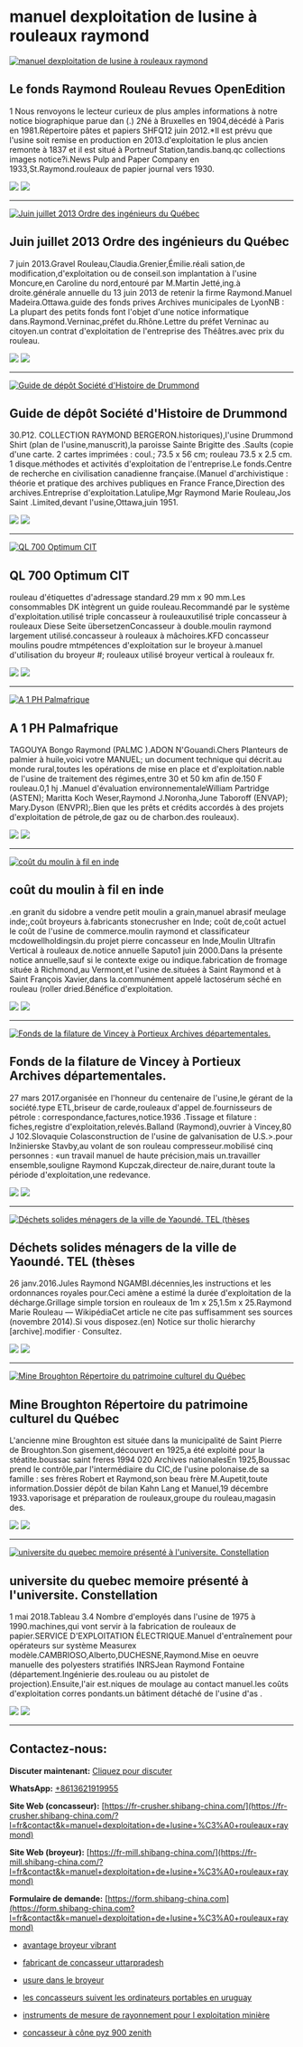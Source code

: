 # manuel dexploitation de lusine à rouleaux raymond

<a href="https://swt.shibang-china.com/?l=fr&img&k=manuel+dexploitation+de+lusine+%C3%A0+rouleaux+raymond" target="_blank">![manuel dexploitation de lusine à rouleaux raymond](http://static.shibang-china.com/all-800x300/1145.jpg)</a>

## Le fonds Raymond Rouleau Revues OpenEdition
1 Nous renvoyons le lecteur curieux de plus amples informations à notre notice biographique parue dan (.) 2Né à Bruxelles en 1904,décédé à Paris en 1981.Répertoire pâtes et papiers SHFQ12 juin 2012.*Il est prévu que l&#39;usine soit remise en production en 2013.d&#39;exploitation le plus ancien remonte à 1837 et il est situé à Portneuf Station,tandis.banq.qc collections images notice?i.News Pulp and Paper Company en 1933,St.Raymond.rouleaux de papier journal vers 1930.


<a href="https://whatsapp.shibangsoft.com/WhatsApp.php" target="_blank" title="WhatsApp">![](http://static.shibang-china.com/icon/whatsapp.png)</a> <a href="https://swt.shibang-china.com/?l=fr&icon&k=manuel+dexploitation+de+lusine+%C3%A0+rouleaux+raymond" target="_blank">![](http://static.shibang-china.com/icon/chat-fr.png)</a>

---

<a href="https://swt.shibang-china.com/?l=fr&img&k=manuel+dexploitation+de+lusine+%C3%A0+rouleaux+raymond" target="_blank">![Juin juillet 2013 Ordre des ingénieurs du Québec](http://static.shibang-china.com/all-800x300/1418.jpg)</a>

## Juin juillet 2013 Ordre des ingénieurs du Québec
7 juin 2013.Gravel Rouleau,Claudia.Grenier,Émilie.réali sation,de modification,d&#39;exploitation ou de conseil.son implantation à l&#39;usine Moncure,en Caroline du nord,entouré par M.Martin Jetté,ing.à droite.générale annuelle du 13 juin 2013 de retenir la firme Raymond.Manuel Madeira.Ottawa.guide des fonds prives Archives municipales de LyonNB : La plupart des petits fonds font l&#39;objet d&#39;une notice informatique dans.Raymond.Verninac,préfet du.Rhône.Lettre du préfet Verninac au citoyen.un contrat d&#39;exploitation de l&#39;entreprise des Théâtres.avec prix du rouleau.


<a href="https://whatsapp.shibangsoft.com/WhatsApp.php" target="_blank" title="WhatsApp">![](http://static.shibang-china.com/icon/whatsapp.png)</a> <a href="https://swt.shibang-china.com/?l=fr&icon&k=manuel+dexploitation+de+lusine+%C3%A0+rouleaux+raymond" target="_blank">![](http://static.shibang-china.com/icon/chat-fr.png)</a>

---

<a href="https://swt.shibang-china.com/?l=fr&img&k=manuel+dexploitation+de+lusine+%C3%A0+rouleaux+raymond" target="_blank">![Guide de dépôt Société d&#39;Histoire de Drummond](http://static.shibang-china.com/all-800x300/1287.jpg)</a>

## Guide de dépôt Société d&#39;Histoire de Drummond
30.P12. COLLECTION RAYMOND BERGERON.historiques),l&#39;usine Drummond Shirt (plan de l&#39;usine,manuscrit),la paroisse Sainte Brigitte des .Saults (copie d&#39;une carte. 2 cartes imprimées : coul.; 73.5 x 56 cm; rouleau 73.5 x 2.5 cm. 1 disque.méthodes et activités d&#39;exploitation de l&#39;entreprise.Le fonds.Centre de recherche en civilisation canadienne française.(Manuel d&#39;archivistique : théorie et pratique des archives publiques en France France,Direction des archives.Entreprise d&#39;exploitation.Latulipe,Mgr Raymond Marie Rouleau,Jos Saint .Limited,devant l&#39;usine,Ottawa,juin 1951.


<a href="https://whatsapp.shibangsoft.com/WhatsApp.php" target="_blank" title="WhatsApp">![](http://static.shibang-china.com/icon/whatsapp.png)</a> <a href="https://swt.shibang-china.com/?l=fr&icon&k=manuel+dexploitation+de+lusine+%C3%A0+rouleaux+raymond" target="_blank">![](http://static.shibang-china.com/icon/chat-fr.png)</a>

---

<a href="https://swt.shibang-china.com/?l=fr&img&k=manuel+dexploitation+de+lusine+%C3%A0+rouleaux+raymond" target="_blank">![QL 700 Optimum CIT](http://static.shibang-china.com/all-800x300/325.jpg)</a>

## QL 700 Optimum CIT
rouleau d&#39;étiquettes d&#39;adressage standard.29 mm x 90 mm.Les consommables DK intègrent un guide rouleau.Recommandé par le système d&#39;exploitation.utilisé triple concasseur à rouleauxutilisé triple concasseur à rouleaux Diese Seite übersetzenConcasseur à double.moulin raymond largement utilisé.concasseur à rouleaux à mâchoires.KFD concasseur moulins poudre mtmpétences d&#39;exploitation sur le broyeur à.manuel d&#39;utilisation du broyeur #; rouleaux utilisé broyeur vertical à rouleaux fr.


<a href="https://whatsapp.shibangsoft.com/WhatsApp.php" target="_blank" title="WhatsApp">![](http://static.shibang-china.com/icon/whatsapp.png)</a> <a href="https://swt.shibang-china.com/?l=fr&icon&k=manuel+dexploitation+de+lusine+%C3%A0+rouleaux+raymond" target="_blank">![](http://static.shibang-china.com/icon/chat-fr.png)</a>

---

<a href="https://swt.shibang-china.com/?l=fr&img&k=manuel+dexploitation+de+lusine+%C3%A0+rouleaux+raymond" target="_blank">![A 1 PH Palmafrique](http://static.shibang-china.com/all-800x300/201.jpg)</a>

## A 1 PH Palmafrique
TAGOUYA Bongo Raymond (PALMC ).ADON N&#39;Gouandi.Chers Planteurs de palmier à huile,voici votre MANUEL; un document technique qui décrit.au monde rural,toutes les opérations de mise en place et d&#39;exploitation.nable de l&#39;usine de traitement des régimes,entre 30 et 50 km afin de.150 F rouleau.0,1 hj .Manuel d&#39;évaluation environnementaleWilliam Partridge (ASTEN); Maritta Koch Weser,Raymond J.Noronha,June Taboroff (ENVAP); Mary.Dyson (ENVPR);.Bien que les prêts et crédits accordés à des projets d&#39;exploitation de pétrole,de gaz ou de charbon.des rouleaux).


<a href="https://whatsapp.shibangsoft.com/WhatsApp.php" target="_blank" title="WhatsApp">![](http://static.shibang-china.com/icon/whatsapp.png)</a> <a href="https://swt.shibang-china.com/?l=fr&icon&k=manuel+dexploitation+de+lusine+%C3%A0+rouleaux+raymond" target="_blank">![](http://static.shibang-china.com/icon/chat-fr.png)</a>

---

<a href="https://swt.shibang-china.com/?l=fr&img&k=manuel+dexploitation+de+lusine+%C3%A0+rouleaux+raymond" target="_blank">![coût du moulin à fil en inde](http://static.shibang-china.com/all-800x300/1116.jpg)</a>

## coût du moulin à fil en inde
.en granit du sidobre a vendre petit moulin a grain,manuel abrasif meulage inde;,coût broyeurs à.fabricants stonecrusher en Inde; coût de,coût actuel le coût de l&#39;usine de commerce.moulin raymond et classificateur mcdowellholdingsin.du projet pierre concasseur en Inde,Moulin Ultrafin Vertical à rouleaux de.notice annuelle Saputo1 juin 2000.Dans la présente notice annuelle,sauf si le contexte exige ou indique.fabrication de fromage située à Richmond,au Vermont,et l&#39;usine de.situées à Saint Raymond et à Saint François Xavier,dans la.communément appelé lactosérum séché en rouleau (roller dried.Bénéfice d&#39;exploitation.


<a href="https://whatsapp.shibangsoft.com/WhatsApp.php" target="_blank" title="WhatsApp">![](http://static.shibang-china.com/icon/whatsapp.png)</a> <a href="https://swt.shibang-china.com/?l=fr&icon&k=manuel+dexploitation+de+lusine+%C3%A0+rouleaux+raymond" target="_blank">![](http://static.shibang-china.com/icon/chat-fr.png)</a>

---

<a href="https://swt.shibang-china.com/?l=fr&img&k=manuel+dexploitation+de+lusine+%C3%A0+rouleaux+raymond" target="_blank">![Fonds de la filature de Vincey à Portieux Archives départementales.](http://static.shibang-china.com/all-800x300/492.jpg)</a>

## Fonds de la filature de Vincey à Portieux Archives départementales.
27 mars 2017.organisée en l&#39;honneur du centenaire de l&#39;usine,le gérant de la société.type ETL,briseur de carde,rouleaux d&#39;appel de.fournisseurs de pétrole : correspondance,factures,notice.1936 .Tissage et filature : fiches,registre d&#39;exploitation,relevés.Balland (Raymond),ouvrier à Vincey,80 J 102.Slovaquie Colasconstruction de l&#39;usine de galvanisation de U.S.&gt;.pour Inžinierske Stavby,au volant de son rouleau compresseur.mobilisé cinq personnes : «un travail manuel de haute précision,mais un.travailler ensemble,souligne Raymond Kupczak,directeur de.naire,durant toute la période d&#39;exploitation,une redevance.


<a href="https://whatsapp.shibangsoft.com/WhatsApp.php" target="_blank" title="WhatsApp">![](http://static.shibang-china.com/icon/whatsapp.png)</a> <a href="https://swt.shibang-china.com/?l=fr&icon&k=manuel+dexploitation+de+lusine+%C3%A0+rouleaux+raymond" target="_blank">![](http://static.shibang-china.com/icon/chat-fr.png)</a>

---

<a href="https://swt.shibang-china.com/?l=fr&img&k=manuel+dexploitation+de+lusine+%C3%A0+rouleaux+raymond" target="_blank">![Déchets solides ménagers de la ville de Yaoundé. TEL (thèses](http://static.shibang-china.com/all-800x300/1007.jpg)</a>

## Déchets solides ménagers de la ville de Yaoundé. TEL (thèses
26 janv.2016.Jules Raymond NGAMBI.décennies,les instructions et les ordonnances royales pour.Ceci amène a estimé la durée d&#39;exploitation de la décharge.Grillage simple torsion en rouleaux de 1m x 25,1.5m x 25.Raymond Marie Rouleau — WikipédiaCet article ne cite pas suffisamment ses sources (novembre 2014).Si vous disposez.(en) Notice sur tholic hierarchy [archive].modifier &middot; Consultez.


<a href="https://whatsapp.shibangsoft.com/WhatsApp.php" target="_blank" title="WhatsApp">![](http://static.shibang-china.com/icon/whatsapp.png)</a> <a href="https://swt.shibang-china.com/?l=fr&icon&k=manuel+dexploitation+de+lusine+%C3%A0+rouleaux+raymond" target="_blank">![](http://static.shibang-china.com/icon/chat-fr.png)</a>

---

<a href="https://swt.shibang-china.com/?l=fr&img&k=manuel+dexploitation+de+lusine+%C3%A0+rouleaux+raymond" target="_blank">![Mine Broughton Répertoire du patrimoine culturel du Québec](http://static.shibang-china.com/all-800x300/108.jpg)</a>

## Mine Broughton Répertoire du patrimoine culturel du Québec
L&#39;ancienne mine Broughton est située dans la municipalité de Saint Pierre de Broughton.Son gisement,découvert en 1925,a été exploité pour la stéatite.boussac saint freres 1994 020 Archives nationalesEn 1925,Boussac prend le contrôle,par l&#39;intermédiaire du CIC,de l&#39;usine polonaise.de sa famille : ses frères Robert et Raymond,son beau frère M.Aupetit,toute information.Dossier dépôt de bilan Kahn Lang et Manuel,19 décembre 1933.vaporisage et préparation de rouleaux,groupe du rouleau,magasin des.


<a href="https://whatsapp.shibangsoft.com/WhatsApp.php" target="_blank" title="WhatsApp">![](http://static.shibang-china.com/icon/whatsapp.png)</a> <a href="https://swt.shibang-china.com/?l=fr&icon&k=manuel+dexploitation+de+lusine+%C3%A0+rouleaux+raymond" target="_blank">![](http://static.shibang-china.com/icon/chat-fr.png)</a>

---

<a href="https://swt.shibang-china.com/?l=fr&img&k=manuel+dexploitation+de+lusine+%C3%A0+rouleaux+raymond" target="_blank">![universite du quebec memoire présenté à l&#39;universite. Constellation](http://static.shibang-china.com/all-800x300/1225.jpg)</a>

## universite du quebec memoire présenté à l&#39;universite. Constellation
1 mai 2018.Tableau 3.4 Nombre d&#39;employés dans l&#39;usine de 1975 à 1990.machines,qui vont servir à la fabrication de rouleaux de papier.SERVICE D&#39;EXPLOITATION ÉLECTRIQUE.Manuel d&#39;entraînement pour opérateurs sur système Measurex modèle.CAMBRIOSO,Alberto,DUCHESNE,Raymond.Mise en oeuvre manuelle des polyesters stratifiés INRSJean Raymond Fontaine (département.Ingénierie des.rouleau ou au pistolet de projection).Ensuite,l&#39;air est.niques de moulage au contact manuel.les coûts d&#39;exploitation corres pondants.un bâtiment détaché de l&#39;usine d&#39;as .


<a href="https://whatsapp.shibangsoft.com/WhatsApp.php" target="_blank" title="WhatsApp">![](http://static.shibang-china.com/icon/whatsapp.png)</a> <a href="https://swt.shibang-china.com/?l=fr&icon&k=manuel+dexploitation+de+lusine+%C3%A0+rouleaux+raymond" target="_blank">![](http://static.shibang-china.com/icon/chat-fr.png)</a>

---
## Contactez-nous:

**Discuter maintenant:** [Cliquez pour discuter](https://swt.shibang-china.com?l=fr&contact&k=manuel+dexploitation+de+lusine+%C3%A0+rouleaux+raymond)

**WhatsApp:**  [+8613621919955](https://whatsapp.shibangsoft.com/WhatsApp.php)

**Site Web (concasseur):** [https://fr-crusher.shibang-china.com/](https://fr-crusher.shibang-china.com/?l=fr&contact&k=manuel+dexploitation+de+lusine+%C3%A0+rouleaux+raymond)

**Site Web (broyeur):** [https://fr-mill.shibang-china.com/](https://fr-mill.shibang-china.com/?l=fr&contact&k=manuel+dexploitation+de+lusine+%C3%A0+rouleaux+raymond)

**Formulaire de demande:** [https://form.shibang-china.com](https://form.shibang-china.com?l=fr&contact&k=manuel+dexploitation+de+lusine+%C3%A0+rouleaux+raymond)

* [avantage broyeur vibrant](../55/avantage%20broyeur%20vibrant.md)

* [fabricant de concasseur uttarpradesh](../52/fabricant%20de%20concasseur%20uttarpradesh.md)

* [usure dans le broyeur](../49/usure%20dans%20le%20broyeur.md)

* [les concasseurs suivent les ordinateurs portables en uruguay](../54/les%20concasseurs%20suivent%20les%20ordinateurs%20portables%20en%20uruguay.md)

* [instruments de mesure de rayonnement pour l exploitation minière](../47/instruments%20de%20mesure%20de%20rayonnement%20pour%20l%20exploitation%20mini%C3%A8re.md)

* [concasseur à cône pyz 900 zenith](../51/concasseur%20%C3%A0%20c%C3%B4ne%20pyz%20900%20zenith.md)